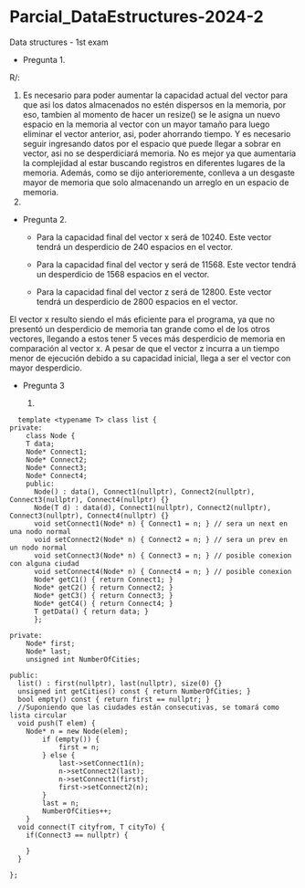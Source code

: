 # Parcial_DataEstructures-2024-2
Data structures - 1st exam
- Pregunta 1.

R/: 
1) Es necesario para poder aumentar la capacidad actual del vector para que asi los datos almacenados no estén dispersos en la memoria, por eso, tambien al momento de hacer un resize() se le asigna un nuevo espacio en la memoria al vector con un mayor tamaño para luego eliminar el vector anterior, asi, poder ahorrando tiempo. Y es necesario seguir ingresando datos  por el espacio que puede llegar a sobrar en vector, asi no se desperdiciará memoria.
No es mejor ya que aumentaria la complejidad al estar buscando registros en diferentes lugares de la memoria. Además, como se dijo anterioremente, conlleva a un desgaste mayor de memoria
que solo almacenando un arreglo en un espacio de memoria.
2) 

- Pregunta 2.

  - Para la capacidad final del vector x será de 10240.
  Este vector tendrá un desperdicio de 240 espacios en el vector.

  - Para la capacidad final del vector y será de 11568.
  Este vector tendrá un desperdicio de 1568 espacios en el vector.

  - Para la capacidad final del vector z será de 12800.
  Este vector tendrá un desperdicio de 2800 espacios en el vector.


El vector x resulto siendo el más eficiente para el programa, ya que no presentó un desperdicio de memoria tan grande como el de los otros vectores,
llegando a estos tener 5 veces más desperdicio de memoria en comparación al vector x. A pesar de que el vector z incurra a un tiempo menor de ejecución
debido a su capacidad inicial, llega a ser el vector con mayor desperdicio.

- Pregunta 3

  1) 
```
  template <typename T> class list {
private:
    class Node {
    T data;
    Node* Connect1;
    Node* Connect2;
    Node* Connect3;
    Node* Connect4;
    public:
      Node() : data(), Connect1(nullptr), Connect2(nullptr), Connect3(nullptr), Connect4(nullptr) {}
      Node(T d) : data(d), Connect1(nullptr), Connect2(nullptr), Connect3(nullptr), Connect4(nullptr) {}
      void setConnect1(Node* n) { Connect1 = n; } // sera un next en una nodo normal
      void setConnect2(Node* n) { Connect2 = n; } // sera un prev en un nodo normal
      void setConnect3(Node* n) { Connect3 = n; } // posible conexion con alguna ciudad
      void setConnect4(Node* n) { Connect4 = n; } // posible conexion
      Node* getC1() { return Connect1; }
      Node* getC2() { return Connect2; }
      Node* getC3() { return Connect3; }
      Node* getC4() { return Connect4; }
      T getData() { return data; }
      };

private:   
    Node* first;
    Node* last;
    unsigned int NumberOfCities;

public:
  list() : first(nullptr), last(nullptr), size(0) {}
  unsigned int getCities() const { return NumberOfCities; }
  bool empty() const { return first == nullptr; }
  //Suponiendo que las ciudades están consecutivas, se tomará como lista circular
  void push(T elem) {
    Node* n = new Node(elem);
        if (empty()) {
            first = n;
        } else {
            last->setConnect1(n);
            n->setConnect2(last);
            n->setConnect1(first);
            first->setConnect2(n);
        }
        last = n;
        NumberOfCities++;
    }
  void connect(T cityfrom, T cityTo) {
    if(Connect3 == nullptr) {

    }
  }

};
```
